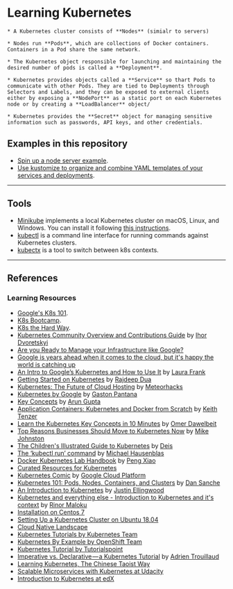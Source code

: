 # Learning Kubernetes

```
* A Kubernetes cluster consists of **Nodes** (simialr to servers)

* Nodes run **Pods**, which are collections of Docker containers. Containers in a Pod share the same network.

* The Kubernetes object responsible for launching and maintaining the desired number of pods is called a **Deployment**. 

* Kubernetes provides objects called a **Service** so thart Pods to communicate with other Pods. They are tied to Deployments through Selectors and Labels, and they can be exposed to external clients either by exposing a **NodePort** as a static port on each Kubernetes node or by creating a **LoadBalancer** object/

* Kubernetes provides the **Secret** object for managing sensitive information such as passwords, API keys, and other credentials.
```

## Examples in this repository

* [Spin up a node server example](https://github.com/bt3gl/Learning_Kubernetes/tree/master/node-server-example).
* [Use kustomize to organize and combine YAML templates of your services and deployments](https://github.com/bt3gl/Learning_Kubernetes/tree/master/kustomize-example).


-------------

## Tools


- [Minikube](https://github.com/kubernetes/minikube) implements a local Kubernetes cluster on macOS, Linux, and Windows. You can install it following [this instructions](https://minikube.sigs.k8s.io/docs/start/).
- [kubectl](https://kubernetes.io/docs/tasks/tools/install-kubectl/) is a command line interface for running commands against Kubernetes clusters.
- [kubectx](https://github.com/ahmetb/kubectx) is a tool to switch between k8s contexts.



------

## References 


### Learning Resources

* [Google's K8s 101](https://techdevguide.withgoogle.com/paths/cloud/sequence-2/kubernetes-101-pods-nodes-containers-and-clusters/#!).
* [K8s Bootcamp](https://kubernetesbootcamp.github.io/kubernetes-bootcamp/).
* [K8s the Hard Way](https://github.com/kelseyhightower/kubernetes-the-hard-way#labs).
* [Kubernetes Community Overview and Contributions Guide](https://docs.google.com/presentation/d/1JqcALpsg07eH665ZXQrIvOcin6SzzsIUjMRRVivrZMg/edit?usp=sharing) by [Ihor Dvoretskyi](https://twitter.com/idvoretskyi/)
* [Are you Ready to Manage your Infrastructure like Google?](http://blog.jetstack.io/blog/k8s-getting-started-part1/)
* [Google is years ahead when it comes to the cloud, but it's happy the world is catching up](http://www.businessinsider.in/Google-is-years-ahead-when-it-comes-to-the-cloud-but-its-happy-the-world-is-catching-up/articleshow/47793327.cms)
* [An Intro to Google’s Kubernetes and How to Use It](http://www.ctl.io/developers/blog/post/what-is-kubernetes-and-how-to-use-it/) by [Laura Frank](https://twitter.com/rhein_wein)
* [Getting Started on Kubernetes](http://containertutorials.com/get_started_kubernetes/index.html) by [Rajdeep Dua](https://twitter.com/rajdeepdua)
* [Kubernetes: The Future of Cloud Hosting](https://github.com/meteorhacks/meteorhacks.github.io/blob/master/_posts/2015-04-22-learn-kubernetes-the-future-of-the-cloud.md) by [Meteorhacks](https://twitter.com/meteorhacks)
* [Kubernetes by Google](http://thevirtualizationguy.wordpress.com/tag/kubernetes/) by [Gaston Pantana](https://twitter.com/GastonPantana)
* [Key Concepts](http://blog.arungupta.me/key-concepts-kubernetes/) by [Arun Gupta](https://twitter.com/arungupta)
* [Application Containers: Kubernetes and Docker from Scratch](http://keithtenzer.com/2015/06/01/application-containers-kubernetes-and-docker-from-scratch/) by [Keith Tenzer](https://twitter.com/keithtenzer)
* [Learn the Kubernetes Key Concepts in 10 Minutes](http://omerio.com/2015/12/18/learn-the-kubernetes-key-concepts-in-10-minutes/) by [Omer Dawelbeit](https://twitter.com/omerio)
* [Top Reasons Businesses Should Move to Kubernetes Now](http://supergiant.io/blog/top-reasons-businesses-should-move-to-kubernetes-now) by [Mike Johnston](https://github.com/gopherstein)
* [The Children's Illustrated Guide to Kubernetes](https://kubernetes.io/blog/2016/06/illustrated-childrens-guide-to-kubernetes/) by [Deis](https://github.com/deis)
* [The ‘kubectl run’ command](http://medium.com/@mhausenblas/the-kubectl-run-command-27c68de5cb76#.mlwi5an7o) by [Michael Hausenblas](https://twitter.com/mhausenblas)
* [Docker Kubernetes Lab Handbook](https://github.com/xiaopeng163/docker-k8s-lab) by [Peng Xiao](https://twitter.com/xiaopeng163)
* [Curated Resources for Kubernetes](https://hackr.io/tutorials/learn-kubernetes)
* [Kubernetes Comic](https://cloud.google.com/kubernetes-engine/kubernetes-comic/) by [Google Cloud Platform](https://cloud.google.com/)
* [Kubernetes 101: Pods, Nodes, Containers, and Clusters](https://medium.com/google-cloud/kubernetes-101-pods-nodes-containers-and-clusters-c1509e409e16) by [Dan Sanche](https://medium.com/@sanche)
* [An Introduction to Kubernetes](http://www.digitalocean.com/community/tutorials/an-introduction-to-kubernetes) by [Justin Ellingwood](https://twitter.com/jmellingwood)
* [Kubernetes and everything else - Introduction to Kubernetes and it's context](https://rinormaloku.com/introduction-application-architecture/) by [Rinor Maloku](https://twitter.com/rinormaloku)
* [Installation on Centos 7](http://severalnines.com/blog/installing-kubernetes-cluster-minions-centos7-manage-pods-services)
* [Setting Up a Kubernetes Cluster on Ubuntu 18.04](https://mherman.org/blog/2018/08/20/setting-up-a-kubernetes-cluster-on-ubuntu/)
* [Cloud Native Landscape](https://landscape.cncf.io/)
* [Kubernetes Tutorials by Kubernetes Team](http://kubernetes.io/docs/tutorials/)
* [Kubernetes By Example by OpenShift Team](http://kubernetesbyexample.com)
* [Kubernetes Tutorial by Tutorialspoint](http://www.tutorialspoint.com/kubernetes/)
* [Imperative vs. Declarative — a Kubernetes Tutorial](https://medium.com/payscale-tech/imperative-vs-declarative-a-kubernetes-tutorial-4be66c5d8914) by [Adrien Trouillaud](https://github.com/adrienjt/)
* [Learning Kubernetes, The Chinese Taoist Way](https://github.com/caicloud/kube-ladder)
* [Scalable Microservices with Kubernetes at Udacity](http://in.udacity.com/course/scalable-microservices-with-kubernetes--ud615)
* [Introduction to Kubernetes at edX](http://www.edx.org/course/introduction-kubernetes-linuxfoundationx-lfs158x)
